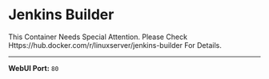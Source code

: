# Jenkins Builder

This Container Needs Special Attention. Please Check Https://hub.docker.com/r/linuxserver/jenkins-builder For Details.

---

**WebUI Port:** `80`